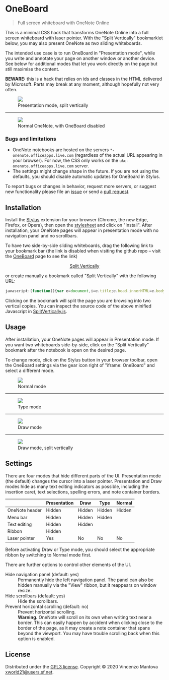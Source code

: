 # OneBoard

> Full screen whiteboard with OneNote Online

This is a minimal CSS hack that transforms OneNote Online into a full screen whiteboard with laser pointer. With the "Split Vertically" bookmarklet below, you may also present OneNote as *two* sliding whiteboards.

The intended use case is to run OneBoard in "Presentation mode", while you write and annotate your page on another window or another device. See below for additional modes that let you work directly on the page but still maximise the content.

**BEWARE:** this is a hack that relies on ids and classes in the HTML delivered by Microsoft. Parts may break at any moment, although hopefully not very often.

<figure>
  <img src="./demo/OneBoardDemo@540.gif" srcset="./demo/OneBoardDemo@540.gif, ./demo/OneBoardDemo@1080.gif 2x">
  <figcaption>Presentation mode, split vertically</figcaption>
</figure>

---

<figure>
  <img src="./demo/OneBoardDemo-Disabled@540.png" srcset="./demo/OneBoardDemo-Disabled@540.png, ./demo/OneBoardDemo-Disabled@1080.png 2x">
  <figcaption>Normal OneNote, with OneBoard disabled</figcaption>
</figure>

### Bugs and limitations

- OneNote notebooks are hosted on the servers `*-onenote.officeapps.live.com` (regardless of the actual URL appearing in your browser). For now, the CSS only works on the `ukc-onenote.officeapps.live.com` server.
- The settings might change shape in the future. If you are not using the defaults, you should disable automatic updates for OneBoard in Stylus.

To report bugs or changes in behavior, request more servers, or suggest new functionality please file an [issue](https://github.com/xworld21/OneBoard/issues) or send a [pull request](https://github.com/xworld21/OneBoard/pulls).

## Installation

Install the [Stylus](https://github.com/openstyles/stylus) extension for your browser (Chrome, the new Edge, Firefox, or Opera), then open the [stylesheet](https://xworld21.github.io/OneBoard/OneBoard.user.css) and click on "Install". After installation, your OneNote pages will appear in presentation mode with no navigation panel and no scrollbars.

To have two side-by-side sliding whiteboards, drag the following link to your bookmark bar (the link is disabled when visiting the github repo – visit the <a href="https://xworld21.github.io/OneBoard">OneBoard</a> page to see the link)

<p align="center">
  <a style="display: block; text-align: center;" href="javascript:void%20function(){javascript:(function(){var%20b=document,c=b.title;b.head.innerHTML=b.body.innerHTML=%22%22,b.title=c;var%20e=b.createElement(%22meta%22);e.name=%22viewport%22,e.content=%22width=device-width,%20height=device-height,%20initial-scale=1%22,b.head.appendChild(e);var%20f=b.querySelector(%22html%22).style,d=b.body,a=d.style;f.width=f.height=a.width=a.height=%22100%25%22,a.margin=a.padding=%220%22;var%20g=b.createElement(%22iframe%22);a.display=%22flex%22;var%20h=g.style;g.src=window.location,h.flex=%220%200%2050%25%22,h.border=%22none%22,h.boxSizing=%22border-box%22;var%20i=g.cloneNode();h.borderRight=%22solid%202px%20black%22,i.style.borderLeft=%22solid%202px%20black%22,d.appendChild(g),d.appendChild(i)})()}();" title="Split Vertically">Split Vertically</a>
</p>

or create manually a bookmark called "Split Vertically" with the following URL:

```javascript
javascript:(function(){var e=document,i=e.title;e.head.innerHTML=e.body.innerHTML="",e.title=i;var t=e.createElement("meta");t.name="viewport",t.content="width=device-width, height=device-height, initial-scale=1",e.head.appendChild(t);var d=e.querySelector("html").style,a=e.body,l=a.style;d.width=d.height=l.width=l.height="100%",l.margin=l.padding="0";var n=e.createElement("iframe");l.display="flex";var r=n.style;n.src=window.location,r.flex="0 0 50%",r.border="none",r.boxSizing="border-box";var o=n.cloneNode();r.borderRight="solid 2px black",o.style.borderLeft="solid 2px black",a.appendChild(n),a.appendChild(o)})();
```

Clicking on the bookmark will split the page you are browsing into two vertical copies. You can inspect the source code of the above minified Javascript in [SplitVertically.js](https://github.com/xworld21/OneBoard/SplitVertically.js).

## Usage

After installation, your OneNote pages will appear in Presentation mode. If you want two whiteboards side-by-side, click on the "Split Vertically" bookmark after the notebook is open on the desired page.

To change mode, click on the Stylus button in your browser toolbar, open the OneBoard settings via the gear icon right of "iframe: OneBoard" and select a different mode.

<figure>
  <img src="./demo/OneBoardDemo-NormalMode@540.png" srcset="./demo/OneBoardDemo-NormalMode@540.png, ./demo/OneBoardDemo-NormalMode@1080.png 2x">
  <figcaption>Normal mode</figcaption>
</figure>

---

<figure>
  <img src="./demo/OneBoardDemo-TypeMode@540.png" srcset="./demo/OneBoardDemo-TypeMode@540.png, ./demo/OneBoardDemo-TypeMode@1080.png 2x">
  <figcaption>Type mode</figcaption>
</figure>

---

<figure>
  <img src="./demo/OneBoardDemo-DrawMode@540.png" srcset="./demo/OneBoardDemo-DrawMode@540.png, ./demo/OneBoardDemo-DrawMode@1080.png 2x">
  <figcaption>Draw mode</figcaption>
</figure>

---

<figure>
  <img src="./demo/OneBoardDemo-DrawModeSplit@540.png" srcset="./demo/OneBoardDemo-DrawModeSplit@540.png, ./demo/OneBoardDemo-DrawModeSplit@1080.png 2x">
  <figcaption>Draw mode, split vertically</figcaption>
</figure>

## Settings

There are four modes that hide different parts of the UI. Presentation mode (the default) changes the cursor into a laser pointer. Presentation and Draw modes hide as many text editing indicators as possible, including the insertion caret, text selections, spelling errors, and note container borders.

|                | Presentation | Draw   | Type   | Normal |
| -------------- | ------------ | ------ | ------ | ------ |
| OneNote header | Hidden       | Hidden | Hidden | Hidden |
| Menu bar       | Hidden       | Hidden | Hidden |        |
| Text editing   | Hidden       | Hidden |        |        |
| Ribbon         | Hidden       |        |        |        |
| Laser pointer  | Yes          | No     | No     | No     |

Before activating Draw or Type mode, you should select the appropriate ribbon by switching to Normal mode first.

There are further options to control other elements of the UI.
<dl>
  <dt>Hide navigation panel (default: yes)</dt>
  <dd>Permanently hide the left navigation panel. The panel can also be hidden manually via the "View" ribbon, but it reappears on window resize.</dd>
  <dt>Hide scrollbars (default: yes)</dt>
  <dd>Hide the scrollbars.</dd>
  <dt>Prevent horizontal scrolling (default: no)</dt>
  <dd>Prevent horizontal scrolling.<br>
    <strong>Warning.</strong> OneNote will scroll on its own when writing text near a border. This can easily happen by accident when clicking close to the border of the page, as it may create a note container that spans beyond the viewport. You may have trouble scrolling back when this option is enabled.</dd>
</dl>

## License

Distributed under the [GPL3 license](https://github.com/xworld21/OneBoard/LICENSE). Copyright © 2020 Vincenzo Mantova <xworld21@users.sf.net>.